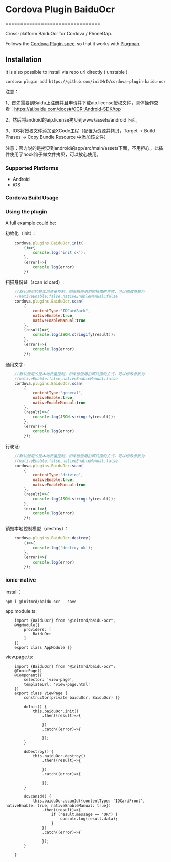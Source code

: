 # Cordova Plugin BaiduOcr
================================

Cross-platform BaiduOcr for Cordova / PhoneGap.

Follows the [Cordova Plugin spec](https://cordova.apache.org/docs/en/latest/plugin_ref/spec.html), so that it works with [Plugman](https://github.com/apache/cordova-plugman).

## Installation

It is also possible to install via repo url directly ( unstable )

    cordova plugin add https://github.com/initMrD/cordova-plugin-baidu-ocr

注意：

1、首先需要到Baidu上注册并且申请并下载aip.license授权文件，具体操作查看：https://ai.baidu.com/docs#/OCR-Android-SDK/top

2、然后将android的aip.license拷贝到www/assets/android下面。

3、IOS将授权文件添加至XCode工程（配置为资源并拷贝，Target -> Build Phases -> Copy Bundle Resource 中添加该文件）

注意：官方说的是拷贝到android的app/src/main/assets下面，不用担心，此插件使用了hook钩子做文件拷贝，可以放心使用。


### Supported Platforms

- Android
- iOS


### Cordova Build Usage


### Using the plugin ###

A full example could be:

初始化（init）：
```js
    cordova.plugins.BaiduOcr.init(
        ()=>{
            console.log('init ok');
        },
        (error)=>{
            console.log(error)
        })
```
扫描身份证（scan id card）:
```js
    //默认使用的是本地质量控制，如果想使用拍照扫描的方式，可以修改参数为
    //nativeEnable:false,nativeEnableManual:false
    cordova.plugins.BaiduOcr.scan(
        {
            contentType:"IDCardBack",
            nativeEnable:true,
            nativeEnableManual:true
        },
        (result)=>{
            console.log(JSON.stringify(result));
        },
        (error)=>{
            console.log(error)
        });
```
通用文字:
```js
    //默认使用的是本地质量控制，如果想使用拍照扫描的方式，可以修改参数为
    //nativeEnable:false,nativeEnableManual:false
    cordova.plugins.BaiduOcr.scan(
        {
            contentType:"general",
            nativeEnable:true,
            nativeEnableManual:true
        },
        (result)=>{
            console.log(JSON.stringify(result));
        },
        (error)=>{
            console.log(error)
        });
```
行驶证:
```js
    //默认使用的是本地质量控制，如果想使用拍照扫描的方式，可以修改参数为
    //nativeEnable:false,nativeEnableManual:false
    cordova.plugins.BaiduOcr.scan(
        {
            contentType:"driving",
            nativeEnable:true,
            nativeEnableManual:true
        },
        (result)=>{
            console.log(JSON.stringify(result));
        },
        (error)=>{
            console.log(error)
        });
```
销毁本地控制模型（destroy）：
```js
    cordova.plugins.BaiduOcr.destroy(
        ()=>{
            console.log('destroy ok');
        },
        (error)=>{
            console.log(error)
        });
```
### ionic-native

install：

    npm i @initmrd/baidu-ocr --save

app.module.ts:
```
    import {BaiduOcr} from "@initmrd/baidu-ocr";
    @NgModule({
        providers: [
            BaiduOcr
        ]
    })
    export class AppModule {}
```
view.page.ts:
```
    import {BaiduOcr} from "@initmrd/baidu-ocr";
    @IonicPage()
    @Component({
        selector: 'view-page',
        templateUrl: 'view-page.html'
    })
    export class ViewPage {
        constructor(private baiduOcr: BaiduOcr) {}
        
        doInit() {
            this.baiduOcr.init()
                .then((result)=>{
                    
                })
                .catch((error)=>{
                    
                });
        }
        
        doDestroy() {
            this.baiduOcr.destroy()
                .then((result)=>{
                    
                })
                .catch((error)=>{
                    
                });
        }
        
        doScanId() {
            this.baiduOcr.scanId({contentType: 'IDCardFront', nativeEnable: true, nativeEnableManual: true})
                .then((result)=>{
                    if (result.message == "OK") {
                        console.log(result.data);
                    }
                })
                .catch((error)=>{
                    
                });
        }
        
    }
```
